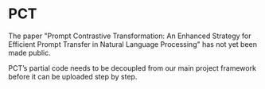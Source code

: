# PCT
The paper "Prompt Contrastive Transformation: An Enhanced Strategy for Efficient Prompt Transfer in Natural Language Processing" has not yet been made public.

PCT’s partial code needs to be decoupled from our main project framework before it can be uploaded step by step.

